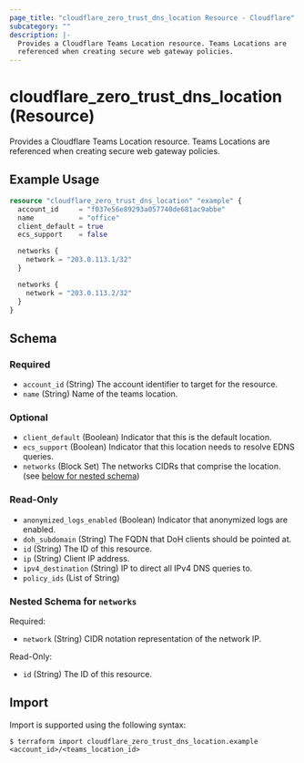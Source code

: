 ```yaml
---
page_title: "cloudflare_zero_trust_dns_location Resource - Cloudflare"
subcategory: ""
description: |-
  Provides a Cloudflare Teams Location resource. Teams Locations are
  referenced when creating secure web gateway policies.
---
```


# cloudflare_zero_trust_dns_location (Resource)

Provides a Cloudflare Teams Location resource. Teams Locations are
referenced when creating secure web gateway policies.

## Example Usage

```terraform
resource "cloudflare_zero_trust_dns_location" "example" {
  account_id     = "f037e56e89293a057740de681ac9abbe"
  name           = "office"
  client_default = true
  ecs_support    = false

  networks {
    network = "203.0.113.1/32"
  }

  networks {
    network = "203.0.113.2/32"
  }
}
```
<!-- schema generated by tfplugindocs -->
## Schema

### Required

- `account_id` (String) The account identifier to target for the resource.
- `name` (String) Name of the teams location.

### Optional

- `client_default` (Boolean) Indicator that this is the default location.
- `ecs_support` (Boolean) Indicator that this location needs to resolve EDNS queries.
- `networks` (Block Set) The networks CIDRs that comprise the location. (see [below for nested schema](#nestedblock--networks))

### Read-Only

- `anonymized_logs_enabled` (Boolean) Indicator that anonymized logs are enabled.
- `doh_subdomain` (String) The FQDN that DoH clients should be pointed at.
- `id` (String) The ID of this resource.
- `ip` (String) Client IP address.
- `ipv4_destination` (String) IP to direct all IPv4 DNS queries to.
- `policy_ids` (List of String)

<a id="nestedblock--networks"></a>
### Nested Schema for `networks`

Required:

- `network` (String) CIDR notation representation of the network IP.

Read-Only:

- `id` (String) The ID of this resource.

## Import

Import is supported using the following syntax:

```shell
$ terraform import cloudflare_zero_trust_dns_location.example <account_id>/<teams_location_id>
```
